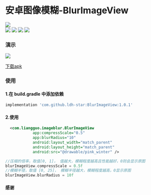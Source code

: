 
# 安卓图像模糊-BlurImageView
![](https://api.bintray.com/packages/li-xiaojun/jrepo/xpopup/images/download.svg)  
![](https://img.shields.io/badge/author-ldh-brightgreen.svg) ![](https://img.shields.io/badge/compileSdkVersion-32-orange.svg) ![](https://img.shields.io/badge/minSdkVersion-21-orange.svg) ![](https://img.shields.io/hexpm/l/plug.svg)


### 演示
![](https://github.com/ldh-star/BlurImageView/raw/master/source/demo.gif)


[下载apk](https://github.com/ldh-star/BlurImageView/raw/master/app/release/app-release.apk)


### 使用

#### 1.在 build.gradle 中添加依赖


```gradle
implementation 'com.github.ldh-star:BlurImageView:1.0.1'
```

#### 2.使用
```xml
  <com.liangguo.imageblur.BlurImageView
            app:compressScale="0.5"
            app:blurRadius="10"
            android:layout_width="match_parent"
            android:layout_height="match_parent"
            android:src="@drawable/pink_winter" />
```

```kotlin
//压缩的倍率，取值[0, 1]， 值越大，模糊程度越高且性能越好，0则会显示原图
blurImageView.compressScale = 0.5f
//模糊半径，取值 [0, 25]， 模糊半径越大，模糊程度越高，0显示原图
blurImageView.blurRadius = 10f
```


#### 感谢